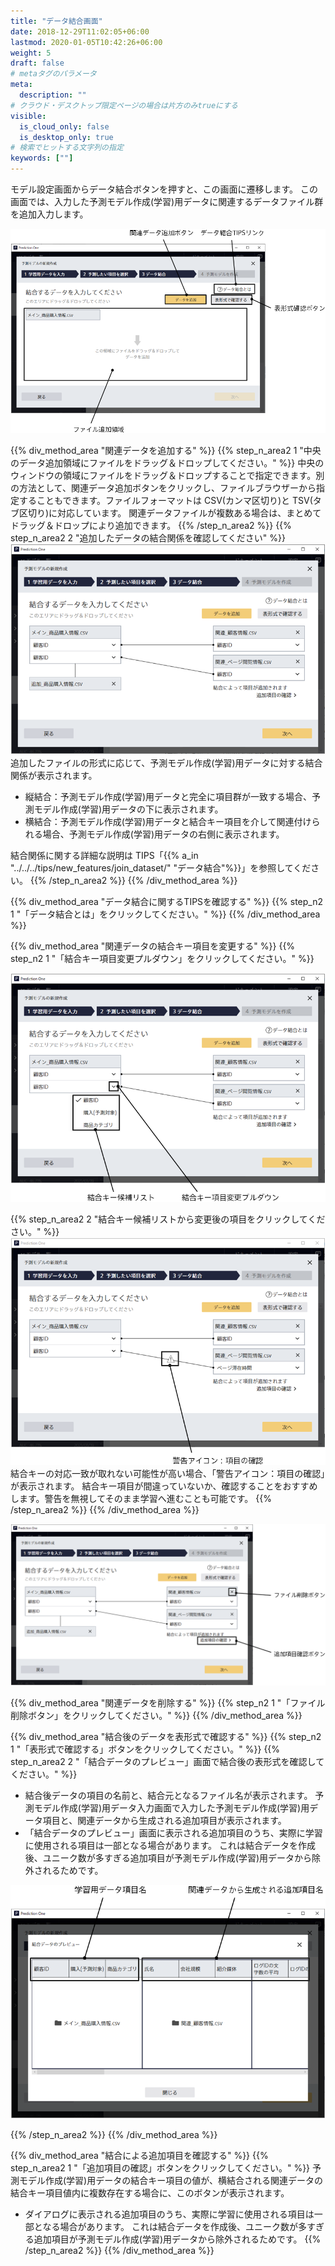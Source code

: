 ```yaml
---
title: "データ結合画面"
date: 2018-12-29T11:02:05+06:00
lastmod: 2020-01-05T10:42:26+06:00
weight: 5
draft: false
# metaタグのパラメータ
meta:
  description: ""
# クラウド・デスクトップ限定ページの場合は片方のみtrueにする
visible:
  is_cloud_only: false
  is_desktop_only: true
# 検索でヒットする文字列の指定
keywords: [""]
---
```


モデル設定画面からデータ結合ボタンを押すと、この画面に遷移します。
この画面では、入力した予測モデル作成(学習)用データに関連するデータファイル群を追加入力します。

![](../../img/t_slide59.png)

{{% div_method_area "関連データを追加する" %}}
{{% step_n_area2 1 "中央のデータ追加領域にファイルをドラッグ＆ドロップしてください。" %}}
中央のウィンドウの領域にファイルをドラッグ＆ドロップすることで指定できます。別の方法として、関連データ追加ボタンをクリックし、ファイルブラウザーから指定することもできます。ファイルフォーマットは CSV(カンマ区切り)と TSV(タブ区切り)に対応しています。
関連データファイルが複数ある場合は、まとめてドラッグ＆ドロップにより追加できます。
{{% /step_n_area2 %}}
{{% step_n_area2 2 "追加したデータの結合関係を確認してください" %}}
![](../../img/t_slide60.png)
追加したファイルの形式に応じて、予測モデル作成(学習)用データに対する結合関係が表示されます。

- 縦結合：予測モデル作成(学習)用データと完全に項目群が一致する場合、予測モデル作成(学習)用データの下に表示されます。
- 横結合：予測モデル作成(学習)用データと結合キー項目を介して関連付けられる場合、予測モデル作成(学習)用データの右側に表示されます。

結合関係に関する詳細な説明は TIPS「{{% a_in "../../../tips/new_features/join_dataset/" "データ結合"%}}」を参照してください。
{{% /step_n_area2 %}}
{{% /div_method_area %}}

{{% div_method_area "データ結合に関するTIPSを確認する" %}}
{{% step_n2 1 "「データ結合とは」をクリックしてください。" %}}
{{% /div_method_area %}}

{{% div_method_area "関連データの結合キー項目を変更する" %}}
{{% step_n2 1 "「結合キー項目変更プルダウン」をクリックしてください。" %}}

![](../../img/t_slide61.png)

{{% step_n_area2 2 "結合キー候補リストから変更後の項目をクリックしてください。" %}}
![](../../img/t_slide62.png)
結合キーの対応一致が取れない可能性が高い場合、「警告アイコン：項目の確認」が表示されます。
結合キー項目が間違っていないか、確認することをおすすめします。警告を無視してそのまま学習へ進むことも可能です。
{{% /step_n_area2 %}}
{{% /div_method_area %}}

![](../../img/t_slide63.png)

{{% div_method_area "関連データを削除する" %}}
{{% step_n2 1 "「ファイル削除ボタン」をクリックしてください。" %}}
{{% /div_method_area %}}

{{% div_method_area "結合後のデータを表形式で確認する" %}}
{{% step_n2 1 "「表形式で確認する」ボタンをクリックしてください。" %}}
{{% step_n_area2 2 "「結合データのプレビュー」画面で結合後の表形式を確認してください。" %}}

- 結合後データの項目の名前と、結合元となるファイル名が表示されます。
  予測モデル作成(学習)用データ入力画面で入力した予測モデル作成(学習)用データ項目と、関連データから生成される追加項目が表示されます。
- 「結合データのプレビュー」画面に表示される追加項目のうち、実際に学習に使用される項目は一部となる場合があります。
  これは結合データを作成後、ユニーク数が多すぎる追加項目が予測モデル作成(学習)用データから除外されるためです。

![](../../img/t_slide64.png)

{{% /step_n_area2 %}}
{{% /div_method_area %}}

{{% div_method_area "結合による追加項目を確認する" %}}
{{% step_n_area2 1 "「追加項目の確認」ボタンをクリックしてください。" %}}
予測モデル作成(学習)用データの結合キー項目の値が、横結合される関連データの結合キー項目値内に複数存在する場合に、このボタンが表示されます。

- ダイアログに表示される追加項目のうち、実際に学習に使用される項目は一部となる場合があります。
  これは結合データを作成後、ユニーク数が多すぎる追加項目が予測モデル作成(学習)用データから除外されるためです。
  {{% /step_n_area2 %}}
  {{% /div_method_area %}}
